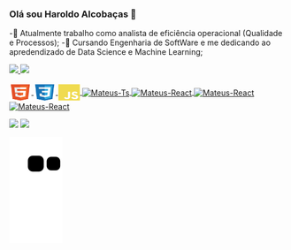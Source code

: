 ### Olá sou Haroldo Alcobaças 👋
 
<!--
**haroldoalcobacas/haroldoalcobacas** is a ✨ _special_ ✨ repository because its `README.md` (this file) appears on your GitHub profile.-->


 -🔭 Atualmente trabalho como analista de eficiência operacional (Qualidade e Processos);
 -🌱 Cursando Engenharia de SoftWare e me dedicando ao apredendizado de Data Science e Machine Learning;


<div align="Rigth">
  <a href="https://github.com//haroldoalcobacas">
  <img height="180em" src="https://github-readme-stats.vercel.app/api?username=haroldoalcobacas&show_icons=true&theme=dracula&include_all_commits=true&count_private=true"/>
  <img height="180em" src="https://github-readme-stats.vercel.app/api/top-langs/?username=haroldoalcobacas&layout=compact&langs_count=7&theme=dracula"/>
</div>

  <div style="display: inline_block"><br>
    <img align="center" alt="Mateus-HTML" height="30" width="40" src="https://raw.githubusercontent.com/devicons/devicon/master/icons/html5/html5-original.svg">
    <img align="center" alt="Mateus-CSS" height="30" width="40" src="https://raw.githubusercontent.com/devicons/devicon/master/icons/css3/css3-original.svg">
    <img align="center" alt="Mateus-Js" height="30" width="40" src="https://raw.githubusercontent.com/devicons/devicon/master/icons/javascript/javascript-plain.svg">
  
  <img align="center" alt="Mateus-Ts" height="50" width="70" img src="https://cdn.jsdelivr.net/gh/devicons/devicon/icons/mysql/mysql-original-wordmark.svg">
  <img align="center" alt="Mateus-React" height="30" width="40" img src="https://cdn.jsdelivr.net/gh/devicons/devicon/icons/python/python-original.svg">
  <img align="center" alt="Mateus-React" height="50" width="60" img src="https://cdn.jsdelivr.net/gh/devicons/devicon/icons/numpy/numpy-original-wordmark.svg">
  <img align="center" alt="Mateus-React" height="50" width="60" img src="https://cdn.jsdelivr.net/gh/devicons/devicon/icons/django/django-plain-wordmark.svg">

  
</div>

  
  <div> 
 
  <a href = "mailto:haroldo.alcobacas@gmail.com"><img src="https://img.shields.io/badge/-Gmail-%23333?style=for-the-badge&logo=gmail&logoColor=white" target="_blank"></a>
  <a href="https://www.linkedin.com/in/haroldoalcobacas/" target="_blank"><img src="https://img.shields.io/badge/-LinkedIn-%230077B5?style=for-the-badge&logo=linkedin&logoColor=white" target="_blank"></a> 
 
  ![Snake animation](https://github.com/haroldoalcobacas/haroldoalcobacas/blob/output/github-contribution-grid-snake.svg)
 
</div>


